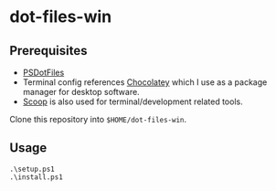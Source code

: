 # dot-files-win

## Prerequisites

- [PSDotFiles](https://github.com/ralish/PSDotFiles)
- Terminal config references [Chocolatey](https://chocolatey.org/install) which I use as a package manager for desktop software.
- [Scoop](https://scoop.sh/) is also used for terminal/development related tools.

Clone this repository into `$HOME/dot-files-win`.

## Usage
```
.\setup.ps1
.\install.ps1
```
